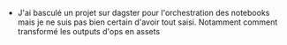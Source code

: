 - J'ai basculé un projet sur dagster pour l'orchestration des notebooks mais je ne suis pas bien certain d'avoir tout saisi. Notamment comment transformé les outputs d'ops en assets